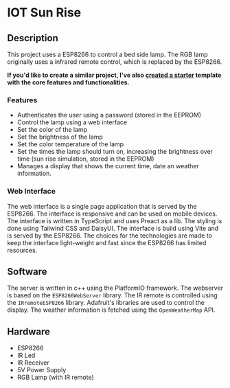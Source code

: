 # IOT Sun Rise

## Description

This project uses a ESP8266 to control a bed side lamp. The RGB lamp originally uses a infrared remote control, which is replaced by the ESP8266.

**If you'd like to create a similar project, I've also [created a starter](https://github.com/Vavarine/esp8266-preact) template with the core features and functionalities.**

### Features

- Authenticates the user using a password (stored in the EEPROM)
- Control the lamp using a web interface
- Set the color of the lamp
- Set the brightness of the lamp
- Set the color temperature of the lamp
- Set the times the lamp should turn on, increasing the brightness over time (sun rise simulation, stored in the EEPROM)
- Manages a display that shows the current time, date an weather information.

### Web Interface

The web interface is a single page application that is served by the ESP8266. The interface is responsive and can be used on mobile devices. The interface is written in TypeScript and uses Preact as a lib. The styling is done using Tailwind CSS and DaisyUI. The interface is build using Vite and is served by the ESP8266. The choices for the technologies are made to keep the interface light-weight and fast since the ESP8266 has limited resources.

## Software

The server is written in c++ using the PlatformIO framework. The webserver is based on the `ESP8266WebServer` library. The IR remote is controlled using the `IRremoteESP8266` library. Adafruit's libraries are used to control the display. The weather information is fetched using the `OpenWeatherMap` API.

## Hardware

- ESP8266
- IR Led
- IR Receiver
- 5V Power Supply
- RGB Lamp (with IR remote)

